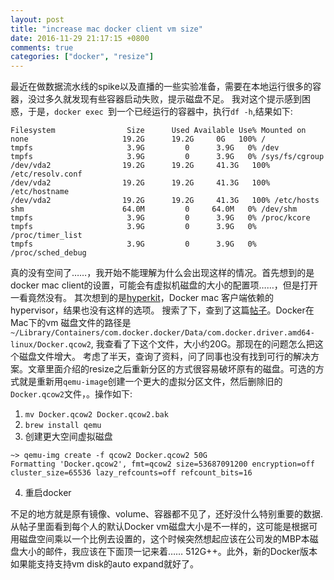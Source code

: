 ```yaml
---
layout: post
title: "increase mac docker client vm size"
date: 2016-11-29 21:17:15 +0800
comments: true
categories: ["docker", "resize"]
---
```

最近在做数据流水线的spike以及直播的一些实验准备，需要在本地运行很多的容器，没过多久就发现有些容器启动失败，提示磁盘不足。
我对这个提示感到困惑，于是，`docker exec `到一个已经运行的容器中，执行`df -h`,结果如下:

```
Filesystem                Size      Used Available Use% Mounted on
none                     19.2G      19.2G     0G   100% /
tmpfs                     3.9G         0      3.9G   0% /dev
tmpfs                     3.9G         0      3.9G   0% /sys/fs/cgroup
/dev/vda2                19.2G      19.2G     41.3G   100% /etc/resolv.conf
/dev/vda2                19.2G      19.2G     41.3G   100% /etc/hostname
/dev/vda2                19.2G      19.2G     41.3G   100% /etc/hosts
shm                      64.0M         0     64.0M   0% /dev/shm
tmpfs                     3.9G         0      3.9G   0% /proc/kcore
tmpfs                     3.9G         0      3.9G   0% /proc/timer_list
tmpfs                     3.9G         0      3.9G   0% /proc/sched_debug
```
真的没有空间了……，我开始不能理解为什么会出现这样的情况。首先想到的是docker mac client的设置，可能会有虚拟机磁盘的大小的配置项……，但是打开一看竟然没有。
其次想到的是[hyperkit](https://github.com/docker/hyperkit)，Docker mac 客户端依赖的hypervisor，结果也没有这样的选项。
搜索了下，查到了这篇[帖子](https://forums.docker.com/t/consistently-out-of-disk-space-in-docker-beta/9438)。Docker在Mac下的vm 磁盘文件的路径是`~/Library/Containers/com.docker.docker/Data/com.docker.driver.amd64-linux/Docker.qcow2`, 我查看了下这个文件，大小约20G。那现在的问题怎么把这个磁盘文件增大。
考虑了半天，查询了资料，问了同事也没有找到可行的解决方案。文章里面介绍的resize之后重新分区的方式很容易破坏原有的磁盘。可选的方式就是重新用`qemu-image`创建一个更大的虚拟分区文件，然后删除旧的`Docker.qcow2`文件，。操作如下:

1. `mv Docker.qcow2 Docker.qcow2.bak`
2. `brew install qemu`
3.  创建更大空间虚拟磁盘
```
~> qemu-img create -f qcow2 Docker.qcow2 50G
Formatting 'Docker.qcow2', fmt=qcow2 size=53687091200 encryption=off cluster_size=65536 lazy_refcounts=off refcount_bits=16
```
4. 重启docker

不足的地方就是原有镜像、volume、容器都不见了，还好没什么特别重要的数据.从帖子里面看到每个人的默认Docker vm磁盘大小是不一样的，这可能是根据可用磁盘空间乘以一个比例去设置的，这个时候突然想起应该在公司发的MBP本磁盘大小的邮件，我应该在下面顶一记来着…… 512G++。此外，新的Docker版本如果能支持支持vm disk的auto expand就好了。
